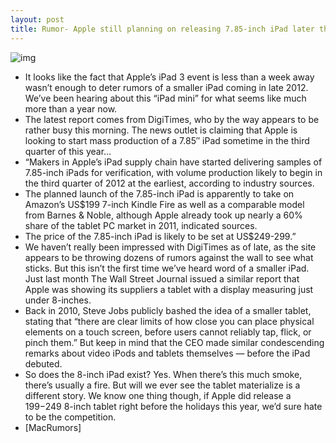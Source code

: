 ```yaml
---
layout: post
title: Rumor- Apple still planning on releasing 7.85-inch iPad later this year
---
```

![img](http://media.idownloadblog.com/wp-content/uploads/2012/03/iPad-Mini-comparison-t.jpg)
* It looks like the fact that Apple’s iPad 3 event is less than a week away wasn’t enough to deter rumors of a smaller iPad coming in late 2012. We’ve been hearing about this “iPad mini” for what seems like much more than a year now.
* The latest report comes from DigiTimes, who by the way appears to be rather busy this morning. The news outlet is claiming that Apple is looking to start mass production of a 7.85″ iPad sometime in the third quarter of this year…
* “Makers in Apple’s iPad supply chain have started delivering samples of 7.85-inch iPads for verification, with volume production likely to begin in the third quarter of 2012 at the earliest, according to industry sources.
* The planned launch of the 7.85-inch iPad is apparently to take on Amazon’s US$199 7-inch Kindle Fire as well as a comparable model from Barnes & Noble, although Apple already took up nearly a 60% share of the tablet PC market in 2011, indicated sources.
* The price of the 7.85-inch iPad is likely to be set at US$249-299.”
* We haven’t really been impressed with DigiTimes as of late, as the site appears to be throwing dozens of rumors against the wall to see what sticks. But this isn’t the first time we’ve heard word of a smaller iPad. Just last month The Wall Street Journal issued a similar report that Apple was showing its suppliers a tablet with a display measuring just under 8-inches.
* Back in 2010, Steve Jobs publicly bashed the idea of a smaller tablet, stating that “there are clear limits of how close you can place physical elements on a touch screen, before users cannot reliably tap, flick, or pinch them.” But keep in mind that the CEO made similar condescending remarks about video iPods and tablets themselves — before the iPad debuted.
* So does the 8-inch iPad exist? Yes. When there’s this much smoke, there’s usually a fire. But will we ever see the tablet materialize is a different story. We know one thing though, if Apple did release a $199-$249 8-inch tablet right before the holidays this year, we’d sure hate to be the competition.
* [MacRumors]

